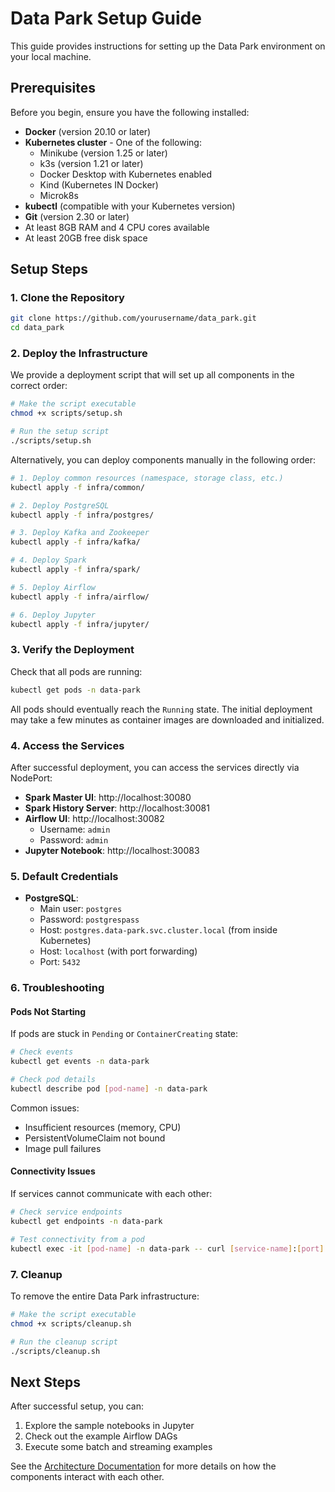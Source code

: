 # Data Park Setup Guide

This guide provides instructions for setting up the Data Park environment on your local machine.

## Prerequisites

Before you begin, ensure you have the following installed:

- **Docker** (version 20.10 or later)
- **Kubernetes cluster** - One of the following:
  - Minikube (version 1.25 or later)
  - k3s (version 1.21 or later)
  - Docker Desktop with Kubernetes enabled
  - Kind (Kubernetes IN Docker)
  - Microk8s
- **kubectl** (compatible with your Kubernetes version)
- **Git** (version 2.30 or later)
- At least 8GB RAM and 4 CPU cores available
- At least 20GB free disk space

## Setup Steps

### 1. Clone the Repository

```bash
git clone https://github.com/yourusername/data_park.git
cd data_park
```

### 2. Deploy the Infrastructure

We provide a deployment script that will set up all components in the correct order:

```bash
# Make the script executable
chmod +x scripts/setup.sh

# Run the setup script
./scripts/setup.sh
```

Alternatively, you can deploy components manually in the following order:

```bash
# 1. Deploy common resources (namespace, storage class, etc.)
kubectl apply -f infra/common/

# 2. Deploy PostgreSQL
kubectl apply -f infra/postgres/

# 3. Deploy Kafka and Zookeeper
kubectl apply -f infra/kafka/

# 4. Deploy Spark
kubectl apply -f infra/spark/

# 5. Deploy Airflow
kubectl apply -f infra/airflow/

# 6. Deploy Jupyter
kubectl apply -f infra/jupyter/
```

### 3. Verify the Deployment

Check that all pods are running:

```bash
kubectl get pods -n data-park
```

All pods should eventually reach the `Running` state. The initial deployment may take a few minutes as container images are downloaded and initialized.

### 4. Access the Services

After successful deployment, you can access the services directly via NodePort:

- **Spark Master UI**: http://localhost:30080
- **Spark History Server**: http://localhost:30081
- **Airflow UI**: http://localhost:30082
  - Username: `admin`
  - Password: `admin`
- **Jupyter Notebook**: http://localhost:30083

### 5. Default Credentials

- **PostgreSQL**:
  - Main user: `postgres`
  - Password: `postgrespass`
  - Host: `postgres.data-park.svc.cluster.local` (from inside Kubernetes)
  - Host: `localhost` (with port forwarding)
  - Port: `5432`

### 6. Troubleshooting

#### Pods Not Starting

If pods are stuck in `Pending` or `ContainerCreating` state:

```bash
# Check events
kubectl get events -n data-park

# Check pod details
kubectl describe pod [pod-name] -n data-park
```

Common issues:
- Insufficient resources (memory, CPU)
- PersistentVolumeClaim not bound
- Image pull failures

#### Connectivity Issues

If services cannot communicate with each other:

```bash
# Check service endpoints
kubectl get endpoints -n data-park

# Test connectivity from a pod
kubectl exec -it [pod-name] -n data-park -- curl [service-name]:[port]
```

### 7. Cleanup

To remove the entire Data Park infrastructure:

```bash
# Make the script executable
chmod +x scripts/cleanup.sh

# Run the cleanup script
./scripts/cleanup.sh
```

## Next Steps

After successful setup, you can:

1. Explore the sample notebooks in Jupyter
2. Check out the example Airflow DAGs
3. Execute some batch and streaming examples

See the [Architecture Documentation](../architecture/README.md) for more details on how the components interact with each other.

